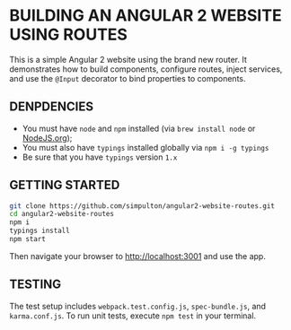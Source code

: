 # BUILDING AN ANGULAR 2 WEBSITE USING ROUTES
This is a simple Angular 2 website using the brand new router. It demonstrates how to build components, configure routes, inject services, and use the `@Input` decorator to bind properties to components.

## DENPDENCIES
- You must have `node` and `npm` installed (via `brew install node` or [NodeJS.org](https://nodejs.org/en/));
- You must also have `typings` installed globally via `npm i -g typings`
- Be sure that you have `typings` version `1.x`

## GETTING STARTED


```bash
git clone https://github.com/simpulton/angular2-website-routes.git
cd angular2-website-routes
npm i
typings install
npm start
```

Then navigate your browser to [http://localhost:3001](http://localhost:3001) and use the app.

## TESTING
The test setup includes `webpack.test.config.js`, `spec-bundle.js`, and `karma.conf.js`. To run unit tests, execute `npm test` in your terminal.
